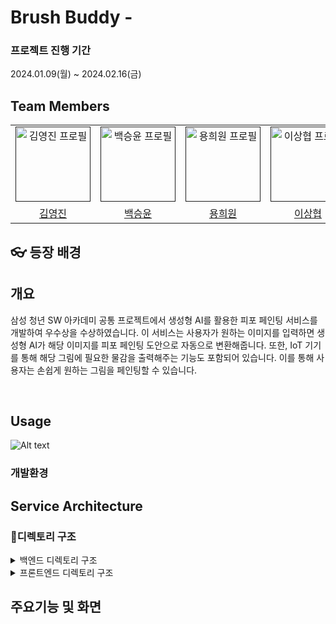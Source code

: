 # Brush Buddy -

### 프로젝트 진행 기간

2024.01.09(월) ~ 2024.02.16(금)

## Team Members

<div align="left">
  <table>
    <tr>
        <td align="center">
        <a href="">
          <img src="assets/yj.png" alt="김영진 프로필" width=120 height=120 />
        </a>
      </td>
      <td align="center">
        <a href="">
          <img src="assets/sy.png" alt="백승윤 프로필" width=120 height=120 />
        </a>
      </td>
      <td align="center">
        <a href="">
          <img src="assets/hw.png" alt="용희원	 프로필" width=120 height=120 />
        </a>
      </td>
      <td align="center">
        <a href="">
          <img src="assets/sh.png" alt="이상협 프로필" width=120 height=120 />
        </a>
      </td>
      <td align="center">
        <a href="">
          <img src="assets/sa.png" alt="이신애 프로필" width=120 height=120 />
        </a>
      </td>
      <td align="center">
        <a href="">
          <img src="assets/sm.png" alt="전소민 프로필" width=120 height=120 />
        </a>
      </td>
    </tr>
    <tr>
      <td align="center">
        <a href="">
         김영진
        </a>
      </td>
      <td align="center">
        <a href="https://github.com/">
          백승윤
        </a>
      </td>
      <td align="center">
        <a href="https://github.com/">
          용희원
        </a>
      </td>
      <td align="center">
        <a href="https://github.com/">
          이상협
        </a>
      </td>
      <td align="center">
        <a href="https://github.com/">
          이신애
        </a>
      </td>
      <td align="center">
        <a href="https://github.com/">
          전소민
        </a>
      </td>
    </tr>
  </table>
</div>

## 👓 등장 배경

####

## 개요
<p>
삼성 청년 SW 아카데미 공통 프로젝트에서 생성형 AI를 활용한 피포 페인팅 서비스를 개발하여 우수상을 수상하였습니다. 
이 서비스는 사용자가 원하는 이미지를 입력하면 생성형 AI가 해당 이미지를 피포 페인팅 도안으로 자동으로 변환해줍니다. 
또한, IoT 기기를 통해 해당 그림에 필요한 물감을 출력해주는 기능도 포함되어 있습니다. 
이를 통해 사용자는 손쉽게 원하는 그림을 페인팅할 수 있습니다.
</p>
<br>

## Usage

![Alt text](image.png)

### 개발환경

## Service Architecture

### 📂디렉토리 구조

<details>
  <summary>
  백엔드 디렉토리 구조
  </summary>
  
 </details>

<details>
  <summary>
  프론트엔드 디렉토리 구조
  </summary>

    ├── App.vue
    ├── api
    │   ├── axios.ts
    │   ├── board.ts
    │   ├── draft.ts
    │   ├── machine.ts
    │   ├── palette.ts
    │   ├── type.ts
    │   └── user.ts
    ├── assets
    │   ├── background.png
    │   ├── icon
    │   ├── images
    │   ├── kakao.png
    │   └── logo.png
    ├── components
    │   ├── Community
    │   ├── CommunityComponent.vue
    │   ├── Diary
    │   ├── Draft
    │   ├── DraftDetail
    │   ├── NavigationComponent.vue
    │   ├── Palette
    │   ├── Pay
    │   ├── Search
    │   ├── SearchComponent.vue
    │   └── common
    ├── main.ts
    ├── router
    │   └── index.ts
    ├── stores
    │   ├── boardlike.ts
    │   ├── bookmark.ts
    │   ├── counter.ts
    │   ├── image.ts
    │   ├── menutypes.ts
    │   ├── pay.ts
    │   └── user.ts
    ├── views
    │   ├── CommunityBoardListView.vue
    │   ├── CommunityDetailView.vue
    │   ├── CommunityModifyView.vue
    │   ├── DiaryView.vue
    │   ├── DraftCreateAIView.vue
    │   ├── DraftDetailView.vue
    │   ├── DraftPipoMakeView.vue
    │   ├── DraftView.vue
    │   ├── DraftWrite.vue
    │   ├── HomeListView.vue
    │   ├── HomeView.vue
    │   ├── LoginView.vue
    │   ├── PaletteDetailView.vue
    │   ├── SearchView.vue
    │   ├── payCharge.vue
    │   └── payView.vue
    └── vite-env.d.ts

</details>

## 주요기능 및 화면

<img src="assets/login.jpg" alt="" />
<img src="assets/AIPrompt.jpg" alt=""   />
<img src="assets/palette.jpg" alt=""   />
<img src="assets/communityDetail.jpg" alt=""   />
<img src="assets/draftDetail.jpg
" alt=""   />
<img src="assets/draftmake.jpg" alt=""   />
<img src="assets/draftmake.jpg" alt=""   />
<img src="assets/machinemake.jpg" alt=""   />
<img src="assets/makeAI.jpg" alt=""   />
<img src="assets/paletteMake.jpg" alt=""   />
